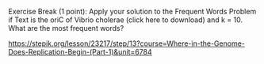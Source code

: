 Exercise Break (1 point): Apply your solution to the Frequent Words Problem if Text is the oriC of Vibrio cholerae (click here to download) and k = 10. What are the most frequent words?

https://stepik.org/lesson/23217/step/13?course=Where-in-the-Genome-Does-Replication-Begin-(Part-1)&unit=6784